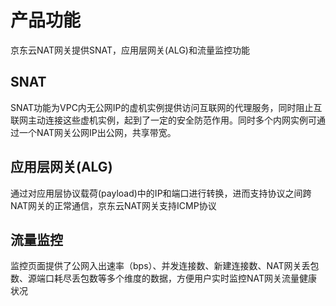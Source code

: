 # 产品功能


京东云NAT网关提供SNAT，应用层网关(ALG)和流量监控功能



## SNAT

SNAT功能为VPC内无公网IP的虚机实例提供访问互联网的代理服务，同时阻止互联网主动连接这些虚机实例，起到了一定的安全防范作用。同时多个内网实例可通过一个NAT网关公网IP出公网，共享带宽。



## 应用层网关(ALG)

通过对应用层协议载荷(payload)中的IP和端口进行转换，进而支持协议之间跨NAT网关的正常通信，京东云NAT网关支持ICMP协议



## 流量监控

监控页面提供了公网入出速率（bps）、并发连接数、新建连接数、NAT网关丢包数、源端口耗尽丢包数等多个维度的数据，方便用户实时监控NAT网关流量健康状况
